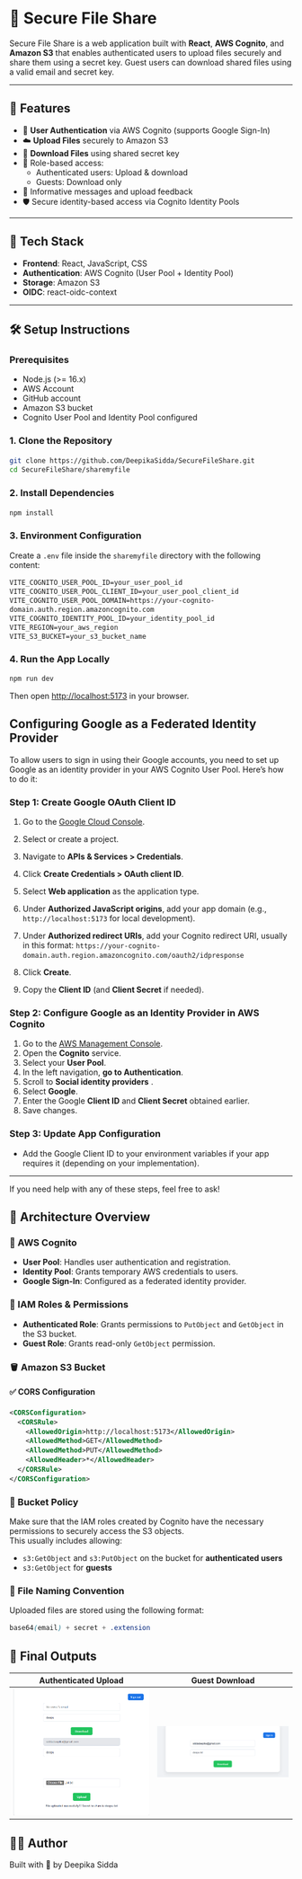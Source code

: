 # 🔐 Secure File Share

Secure File Share is a web application built with **React**, **AWS Cognito**, and **Amazon S3** that enables authenticated users to upload files securely and share them using a secret key. Guest users can download shared files using a valid email and secret key.

---

## 🚀 Features

- 🔐 **User Authentication** via AWS Cognito (supports Google Sign-In)
- ☁️ **Upload Files** securely to Amazon S3
- 🔑 **Download Files** using shared secret key
- 👤 Role-based access:
  - Authenticated users: Upload & download
  - Guests: Download only
- 💬 Informative messages and upload feedback
- 🛡️ Secure identity-based access via Cognito Identity Pools




---

## 🧩 Tech Stack

- **Frontend**: React, JavaScript, CSS
- **Authentication**: AWS Cognito (User Pool + Identity Pool)
- **Storage**: Amazon S3
- **OIDC**: react-oidc-context

---

## 🛠️ Setup Instructions

### Prerequisites

- Node.js (>= 16.x)
- AWS Account
- GitHub account
- Amazon S3 bucket
- Cognito User Pool and Identity Pool configured

### 1. Clone the Repository

```bash
git clone https://github.com/DeepikaSidda/SecureFileShare.git
cd SecureFileShare/sharemyfile

```
### 2. Install Dependencies

```bash
npm install
```
### 3. Environment Configuration

Create a `.env` file inside the `sharemyfile` directory with the following content:

```env
VITE_COGNITO_USER_POOL_ID=your_user_pool_id
VITE_COGNITO_USER_POOL_CLIENT_ID=your_user_pool_client_id
VITE_COGNITO_USER_POOL_DOMAIN=https://your-cognito-domain.auth.region.amazoncognito.com
VITE_COGNITO_IDENTITY_POOL_ID=your_identity_pool_id
VITE_REGION=your_aws_region
VITE_S3_BUCKET=your_s3_bucket_name
```
### 4. Run the App Locally 

```bash
npm run dev
```
Then open [http://localhost:5173](http://localhost:5173) in your browser.

## Configuring Google as a Federated Identity Provider

To allow users to sign in using their Google accounts, you need to set up Google as an identity provider in your AWS Cognito User Pool. Here’s how to do it:

### Step 1: Create Google OAuth Client ID

1. Go to the [Google Cloud Console](https://console.cloud.google.com/).
2. Select or create a project.
3. Navigate to **APIs & Services > Credentials**.
4. Click **Create Credentials > OAuth client ID**.
5. Select **Web application** as the application type.
6. Under **Authorized JavaScript origins**, add your app domain (e.g., `http://localhost:5173` for local development).
7. Under **Authorized redirect URIs**, add your Cognito redirect URI, usually in this format:
`https://your-cognito-domain.auth.region.amazoncognito.com/oauth2/idpresponse`

9. Click **Create**.
10. Copy the **Client ID** (and **Client Secret** if needed).

### Step 2: Configure Google as an Identity Provider in AWS Cognito

1. Go to the [AWS Management Console](https://aws.amazon.com/console/).
2. Open the **Cognito** service.
3. Select your **User Pool**.
4. In the left navigation, **go to Authentication**.
5. Scroll to **Social identity providers** .
6. Select **Google**.
7. Enter the Google **Client ID** and **Client Secret** obtained earlier.
8. Save changes.

### Step 3: Update App Configuration

- Add the Google Client ID to your environment variables if your app requires it (depending on your implementation).

---

If you need help with any of these steps, feel free to ask!

## 🧠 Architecture Overview

### 🔐 AWS Cognito
- **User Pool**: Handles user authentication and registration.
- **Identity Pool**: Grants temporary AWS credentials to users.
- **Google Sign-In**: Configured as a federated identity provider.

### 📜 IAM Roles & Permissions
- **Authenticated Role**: Grants permissions to `PutObject` and `GetObject` in the S3 bucket.
- **Guest Role**: Grants read-only `GetObject` permission.

### 🪣 Amazon S3 Bucket

#### ✅ CORS Configuration

```xml
<CORSConfiguration>
  <CORSRule>
    <AllowedOrigin>http://localhost:5173</AllowedOrigin>
    <AllowedMethod>GET</AllowedMethod>
    <AllowedMethod>PUT</AllowedMethod>
    <AllowedHeader>*</AllowedHeader>
  </CORSRule>
</CORSConfiguration>
```
### 🔐 Bucket Policy

Make sure that the IAM roles created by Cognito have the necessary permissions to securely access the S3 objects.  
This usually includes allowing:

- `s3:GetObject` and `s3:PutObject` on the bucket for **authenticated users**  
- `s3:GetObject` for **guests**

### 📂 File Naming Convention

Uploaded files are stored using the following format:

```scss
base64(email) + secret + .extension
```


## 📸 Final Outputs

<table>
  <thead>
    <tr>
      <th>Authenticated Upload</th>
      <th>Guest Download</th>
    </tr>
  </thead>
  <tbody>
    <tr>
      <td><img src="sharemyfile/images/owner.png" alt="Upload Screenshot" width="300"/></td>
      <td><img src="sharemyfile/images/guest.png" alt="Download Screenshot" width="300"/></td>
    </tr>
  </tbody>
</table>

## 🙋‍♀️ Author

Built with 💙 by Deepika Sidda

